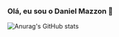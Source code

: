 ### Olá, eu sou o Daniel Mazzon 👋

![Anurag's GitHub stats](https://github-readme-stats.vercel.app/api?username=anuraghazra&show_icons=true&theme=radical)

